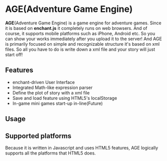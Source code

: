 # AGE(Adventure Game Engine)

__AGE__(Adventure Game Engine) is a game engine for adventure games.
Since it is based on __enchant.js__ it completely runs on web browsers.
And of course, it supports mobile platforms such as iPhone, Android etc.
So you can show your works immediately after you upload it to the server!
And AGE is primarily focused on simple and recognizable structure it's based on xml files.
So all you have to do is write down a xml file and your story will just start off!

## Features
  
  * enchant-driven User Interface
  * Integrated Math-like expression parser
  * Define the plot of story with a xml file
  * Save and load feature using HTML5's localStorage
  * In-game mini games start-up in-line(Future)

## Usage


## Supported platforms

Because it is written in Javascript and uses HTML5 features, AGE logically supports all the platforms that HTML5 does.
